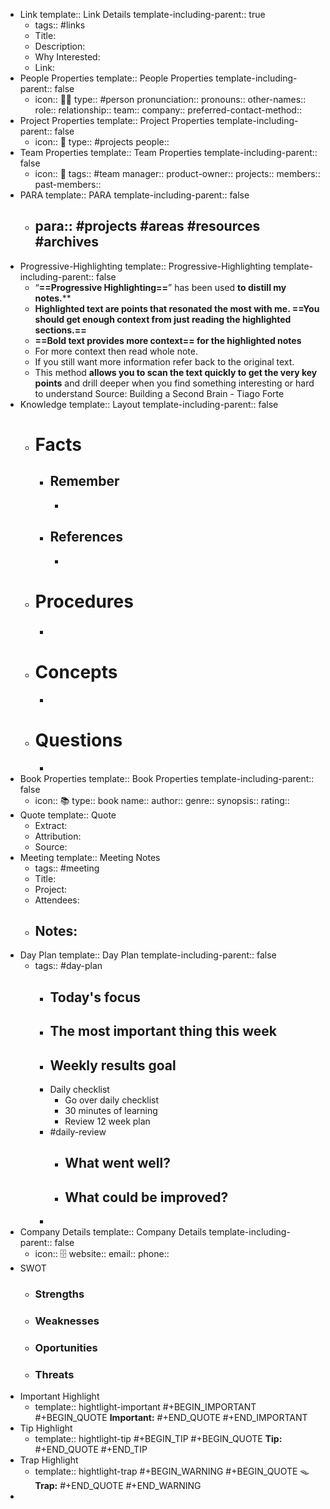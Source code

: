- Link
  template:: Link Details
  template-including-parent:: true
	- tags:: #links
	- Title:
	- Description:
	- Why Interested:
	- Link:
- People Properties
  template:: People Properties
  template-including-parent:: false
	- icon:: 🧑‍🦱
	  type:: #person
	  pronunciation::
	  pronouns::
	  other-names::  
	  role:: 
	  relationship:: 
	  team:: 
	  company::
	  preferred-contact-method::
- Project Properties
  template:: Project Properties
  template-including-parent:: false
	- icon:: 🚧
	  type:: #projects
	  people::
- Team Properties
  template:: Team Properties
  template-including-parent:: false
	- icon:: 👥
	  tags:: #team
	  manager::
	  product-owner:: 
	  projects::
	  members:: 
	  past-members::
- PARA
  template:: PARA
  template-including-parent:: false
	- para:: #projects #areas #resources #archives
		-
- Progressive-Highlighting
  template:: Progressive-Highlighting
  template-including-parent:: false
	- “**==Progressive Highlighting==**” has been used **to distill my notes.****
	- **Highlighted text are points that resonated the most with me. ==You should get enough context from just reading the highlighted sections.==**
	- **==Bold text provides more context== for the highlighted notes**
	- For more context then read whole note.
	- If you still want more information refer back to the original text.
	- This method **allows you to scan the text quickly to get the very key points** and drill deeper when you find something interesting or hard to understand
	  Source: Building a Second Brain - Tiago Forte
- Knowledge
  template:: Layout
  template-including-parent:: false
	- # Facts
		- ## Remember
			-
		- ## References
			-
	- # Procedures
		- ### <Procedure Name>
	- # Concepts
		-
	- # Questions
		-
- Book Properties
  template:: Book Properties
  template-including-parent:: false
	- icon:: 📚
	  type:: book
	  name:: 
	  author:: 
	  genre:: 
	  synopsis:: 
	  rating::
- Quote
  template:: Quote
	- Extract:
	- Attribution:
	- Source:
- Meeting
  template:: Meeting Notes
	- tags:: #meeting
	- Title:
	- Project:
	- Attendees:
	- Notes:
		-
- Day Plan
  template:: Day Plan
  template-including-parent:: false
	- tags:: #day-plan
		- Today's focus
			-
		- The most important thing this week
			-
		- Weekly results goal
			-
		- Daily checklist
			- Go over daily checklist
			- 30 minutes of learning
			- Review 12 week plan
		- #daily-review
			- What went well?
				-
			- What could be improved?
				-
		-
- Company Details
  template:: Company Details
  template-including-parent:: false
	- icon:: 🗄
	  website:: 
	  email::
	  phone::
- SWOT
	- ### Strengths
	- ### Weaknesses
	- ### Oportunities
	- ### Threats
- Important Highlight
	- template:: hightlight-important
	  #+BEGIN_IMPORTANT
	  #+BEGIN_QUOTE
	  **Important:** <Place important text here>
	  #+END_QUOTE 
	  #+END_IMPORTANT
- Tip Highlight
	- template:: hightlight-tip
	  #+BEGIN_TIP 
	  #+BEGIN_QUOTE 
	  **Tip:** <Place tip text here>
	  #+END_QUOTE 
	  #+END_TIP
- Trap Highlight
	- template:: hightlight-trap
	  #+BEGIN_WARNING
	  #+BEGIN_QUOTE
	   🪤 **Trap:** <Place trap text here>
	  #+END_QUOTE 
	  #+END_WARNING
-